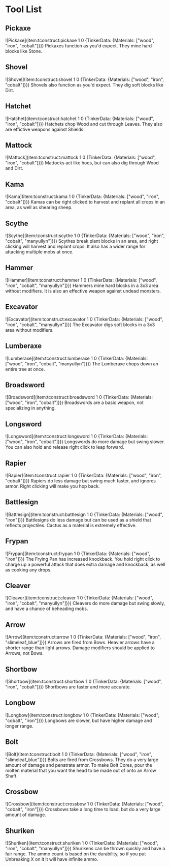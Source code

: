 # Tool List

## Pickaxe
![Pickaxe](item:tconstruct:pickaxe 1 0 {TinkerData: {Materials: ["wood", "iron", "cobalt"]}})
Pickaxes function as you'd expect. They mine hard blocks like Stone.

## Shovel
![Shovel](item:tconstruct:shovel 1 0 {TinkerData: {Materials: ["wood", "iron", "cobalt"]}})
Shovels also function as you'd expect. They dig soft blocks like Dirt.

## Hatchet
![Hatchet](item:tconstruct:hatchet 1 0 {TinkerData: {Materials: ["wood", "iron", "cobalt"]}})
Hatchets chop Wood and cut through Leaves. They also are effictive weapons against Shields.

## Mattock
![Mattock](item:tconstruct:mattock 1 0 {TinkerData: {Materials: ["wood", "iron", "cobalt"]}})
Mattocks act like hoes, but can also dig through Wood and Dirt.

## Kama
![Kama](item:tconstruct:kama 1 0 {TinkerData: {Materials: ["wood", "iron", "cobalt"]}})
Kamas can be right clicked to harvest and replant all crops in an area, as well as shearing sheep.

## Scythe
![Scythe](item:tconstruct:scythe 1 0 {TinkerData: {Materials: ["wood", "iron", "cobalt", "manyullyn"]}})
Scythes break plant blocks in an area, and right clicking will harvest and replant crops. It also has a wider range for attacking multiple mobs at once.

## Hammer
![Hammer](item:tconstruct:hammer 1 0 {TinkerData: {Materials: ["wood", "iron", "cobalt", "manyullyn"]}})
Hammers mine hard blocks in a 3x3 area without modifiers. It is also an effective weapon against undead monsters.

## Excavator
![Excavator](item:tconstruct:excavator 1 0 {TinkerData: {Materials: ["wood", "iron", "cobalt", "manyullyn"]}})
The Excavator digs soft blocks in a 3x3 area without modifiers.

## Lumberaxe
![Lumberaxe](item:tconstruct:lumberaxe 1 0 {TinkerData: {Materials: ["wood", "iron", "cobalt", "manyullyn"]}})
The Lumberaxe chops down an entire tree at once.

## Broadsword
![Broadsword](item:tconstruct:broadsword 1 0 {TinkerData: {Materials: ["wood", "iron", "cobalt"]}})
Broadswords are a basic weapon, not specializing in anything.

## Longsword
![Longsword](item:tconstruct:longsword 1 0 {TinkerData: {Materials: ["wood", "iron", "cobalt"]}})
Longswords do more damage but swing slower. You can also hold and release right click to leap forward.

## Rapier
![Rapier](item:tconstruct:rapier 1 0 {TinkerData: {Materials: ["wood", "iron", "cobalt"]}})
Rapiers do less damage but swing much faster, and ignores armor. Right clicking will make you hop back.

## Battlesign
![Battlesign](item:tconstruct:battlesign 1 0 {TinkerData: {Materials: ["wood", "iron"]}})
Battlesigns do less damage but can be used as a shield that reflects projectiles. Cactus as a material is extremely effective.

## Frypan
![Frypan](item:tconstruct:frypan 1 0 {TinkerData: {Materials: ["wood", "iron"]}})
The Frying Pan has increased knockback. You hold right click to charge up a powerful attack that does extra damage and knockback, as well as cooking any drops.

## Cleaver
![Cleaver](item:tconstruct:cleaver 1 0 {TinkerData: {Materials: ["wood", "iron", "cobalt", "manyullyn"]}})
Cleavers do more damage but swing slowly, and have a chance of beheading mobs.

## Arrow
![Arrow](item:tconstruct:arrow 1 0 {TinkerData: {Materials: ["wood", "iron", "slimeleaf_blue"]}})
Arrows are fired from Bows. Heavier arrows have a shorter range than light arrows. Damage modifiers should be applied to Arrows, not Bows.

## Shortbow
![Shortbow](item:tconstruct:shortbow 1 0 {TinkerData: {Materials: ["wood", "iron", "cobalt"]}})
Shortbows are faster and more accurate.

## Longbow
![Longbow](item:tconstruct:longbow 1 0 {TinkerData: {Materials: ["wood", "cobalt", "iron"]}})
Longbows are slower, but have higher damage and longer range.

## Bolt
![Bolt](item:tconstruct:bolt 1 0 {TinkerData: {Materials: ["wood", "iron", "slimeleaf_blue"]}})
Bolts are fired from Crossbows. They do a very large amount of damage and penatrate armor.
To make Bolt Cores, pour the molten material that you want the head to be made out of onto an Arrow Shaft.

## Crossbow
![Crossbow](item:tconstruct:crossbow 1 0 {TinkerData: {Materials: ["wood", "cobalt", "iron"]}})
Crossbows take a long time to load, but do a very large amount of damage.

## Shuriken
![Shuriken](item:tconstruct:shuriken 1 0 {TinkerData: {Materials: ["wood", "iron", "cobalt", "manyullyn"]}})
Shurikens can be thrown quickly and have a fair range. The ammo count is based on the durability, so if you put Unbreaking X on it it will have infinite ammo.